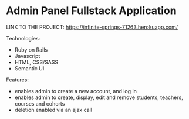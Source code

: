 # Admin Panel Fullstack Application
LINK TO THE PROJECT: https://infinite-springs-71263.herokuapp.com/

Technologies:
* Ruby on Rails
* Javascript
* HTML, CSS/SASS
* Semantic UI

Features:
* enables admin to create a new account, and log in
* enables admin to create, display, edit and remove students, teachers, courses and cohorts
* deletion enabled via an ajax call 

